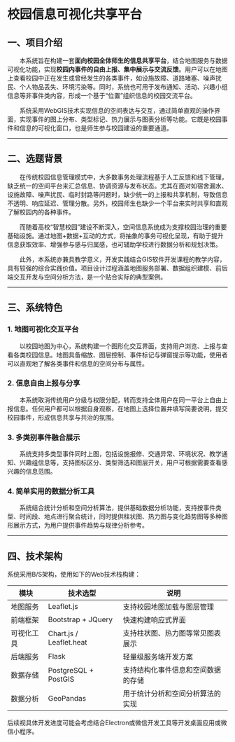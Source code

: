 # 校园信息可视化共享平台

## 一、项目介绍

  本系统旨在构建一套**面向校园全体师生的信息共享平台**，结合地图服务与数据可视化功能，实现**校园内事件的自由上报、集中展示与交流反馈**。用户可以在地图上查看校园中正在发生或曾经发生的各类事件，如设施故障、道路堵塞、噪声扰民、个人物品丢失、环境污染等。同时，系统也可用于发布通知、活动、兴趣小组信息等非事件类内容，形成一个基于“位置”组织信息的校园交流平台。

  系统采用WebGIS技术实现信息的空间表达与交互，通过简单直观的操作界面，实现事件的图上分布、类型标记、热力展示与图表分析等功能。它既是校园事件和信息的可视化窗口，也是师生参与校园建设的重要通道。

---

## 二、选题背景

  在传统校园信息管理模式中，大多数事务处理流程基于人工反馈和线下管理，缺乏统一的空间平台来汇总信息、协调资源与发布状态。尤其在面对如宿舍漏水、设施故障、噪声扰民、临时封路等问题时，缺少统一的上报和共享机制，导致信息不透明、响应延迟、管理分散。另外，校园师生也缺少一个平台来实时共享和直观了解校园内的各种事件。

  而随着高校“智慧校园”建设不断深入，空间信息系统成为支撑校园治理的重要基础设施。通过地图+数据+互动的方式，将抽象的事务可视化呈现，有助于提升信息获取效率、增强参与感与归属感，也可辅助学校进行数据分析和规划决策。

  此外，本系统亦兼具教学意义，开发实践结合GIS软件开发课程的教学内容，具有较强的综合实践价值。项目设计过程涵盖地图服务部署、数据组织建模、前后端交互开发与空间分析方法，是一个贴合实际的典型案例。

---

## 三、系统特色

### 1. 地图可视化交互平台

  以校园地图为中心，系统构建一个图形化交互界面，支持用户浏览、上报与查看各类校园信息。地图具备缩放、图层控制、事件标记与弹窗提示等功能，使用者可以直观地了解各类事件和信息的空间分布与属性。

### 2. 信息自由上报与分享

  本系统取消传统用户分级与权限分配，转而支持全体用户在同一平台上自由上报信息。任何用户都可以根据自身观察，在地图上选择位置并填写简要说明，提交校园事件，形成信息共享与共治的氛围。

### 3. 多类别事件融合展示

  系统支持多类型事件同时上图，包括设施报修、交通异常、环境状况、教学通知、兴趣组信息等，支持图标区分、类型筛选和图层开关，用户可根据需要查看感兴趣的信息范围。

### 4. 简单实用的数据分析工具

  系统结合统计分析和空间分析算法，提供基础数据分析功能，支持按事件类型、时间段、地点进行聚合统计，同时提供柱状图、热力图与变化趋势图等多种图形展示方式，为用户提供事件趋势与规律分析参考。

---

## 四、技术架构

系统采用B/S架构，使用如下的Web技术栈构建：

| 模块    | 技术选型                    | 说明                |
| ----- | ----------------------- | ----------------- |
| 地图服务  | Leaflet.js              | 支持校园地图加载与图层管理     |
| 前端框架  | Bootstrap + JQuery      | 快速构建响应式界面         |
| 可视化工具 | Chart.js / Leaflet.heat | 支持柱状图、热力图等常见图表展示  |
| 后端服务  | Flask                   | 轻量级服务端开发方案        |
| 数据存储  | PostgreSQL + PostGIS    | 支持结构化事件信息和空间数据的存储 |
| 数据分析  | GeoPandas               | 用于统计分析和空间分析算法的实现  |

后续视具体开发进度可能会考虑结合Electron或微信开发工具等开发桌面应用或微信小程序。
